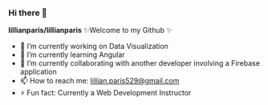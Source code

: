 ### Hi there 👋

**lillianparis/lillianparis** ✨Welcome to my Github ✨ 


- 🔭 I’m currently working on Data Visualization
- 🌱 I’m currently learning Angular
- 👯 I’m currently collaborating with another developer involving a Firebase application
- 📫 How to reach me: lillian.paris529@gmail.com
- ⚡ Fun fact: Currently a Web Development Instructor 

